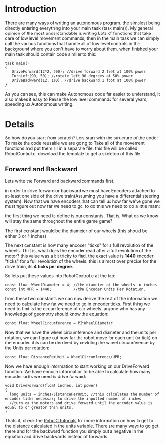 # Introduction #
There are many ways of writing an autonomous program. the simplest being directly entering everything into your main task (task main()). My general opinion of the most understandable is writing Lots of functions that take care of low level movement commands, then in the main task we can simply call the various functions that handle all of low level controls in the background where you don't have to worry about them. when finished your main task should contain code similer to this:

```
task main()
{
   DriveForward(12*2, 100); //drive forward 2 feet at 100% power
   TurnLeft(90, 50); //rotate left 90 degrees at 50% power
   DriveBackward(12, 100); //drive backward 1 foot at 100% power
}
```

As you can see, this can make Autonomous code far easier to understand, it also makes it easy to Reuse the low level commands for several years, speeding up Autonomous writing.

# Details #

So how do you start from scratch?
Lets start with the structure of the code:
To make the code reusable we are going to Take all of the movement functions and put them all in a separate file. this file will be called RobotControl.c. download the template to get a skeleton of this file.

## Forward and Backward ##

Lets write the Forward and backward commands first.

in order to drive forward or backward we must have Encoders attached to at-least one side of the drive train(Assuming you have a differential steering system). Now that we have encoders that can tell us how far we've gone we must figure out how far we need to go. to do this we need to do a little math:

the first thing we need to define is our constants. That is, What do we know will stay the same throughout the entire game game?

The first constant would be the diameter of our wheels (this should be either 3 or 4 inches)

The next constant is how many encoder "ticks" for a full revolution of the wheels. That is, what does the encoder read after a full revolution of the motor? this value was a bit tricky to find. the exact value is **1440** encoder "ticks" for a full revolution of the wheels. this is almost over precise for the drive train, its **4 ticks per degree**.

So lets put these values into RobotControl.c at the top:

```
const float WheelDiameter = 4; //the diameter of the wheels in inches
const int UPR = 1440;          //the Encoder Units Per Rotation.
```

from these two constants we can now derive the rest of the information we need to calculate how far we need to go in encoder ticks. First thing we need to find is the circumference of our wheels. anyone who has any knowledge of geomotry should know the equation:

```
const float WheelCircumference = PI*WheelDiameter
```

Now that we have the wheel circumference and diameter and the units per rotation, we can figure out how far the robot move for each unit (or tick) on the encoder. this can be derrived by deviding the wheel circumference by the Units per rotation:

```
const float DistancePerUnit = WheelCircumference/UPR;
```

Now we have enough information to start working on our DriveForward function. We have enough information to be able to calculate how many encoder units we need to drive forward:
```
void DriveForward(float inches, int power)
{
  long units = inches/DistancePerUnit; //this calculates the number of encoder ticks necessary to drive the inputted number of inches
  //turn on the motors and drive forward until the encoder value is equal to or greator than units.
}
```

Thats it, check the [RobotC tutorials](http://www.cmuroboticsacademy.com/solt/lessons/trctetrix/content/index.php) for more information on how to get to the distance calculated in the units variable. There are many ways to go get there and for the backward function you simply put a negative in the equation and drive backwards instead of forwards.